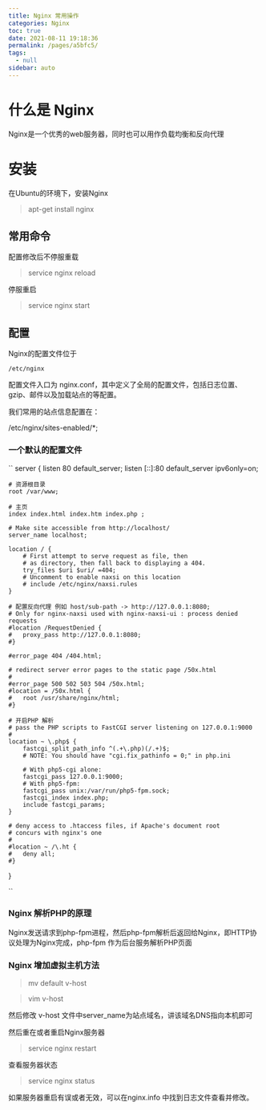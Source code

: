 ```yaml
---
title: Nginx 常用操作
categories: Nginx
toc: true
date: 2021-08-11 19:18:36
permalink: /pages/a5bfc5/
tags: 
  - null
sidebar: auto
---
```


# 什么是 Nginx

Nginx是一个优秀的web服务器，同时也可以用作负载均衡和反向代理 


# 安装

在Ubuntu的环境下，安装Nginx

> apt-get install nginx

## 常用命令

配置修改后不停服重载
> service nginx reload

停服重启
> service nginx start

## 配置

Nginx的配置文件位于

`/etc/nginx`

配置文件入口为 nginx.conf，其中定义了全局的配置文件，包括日志位置、gzip、邮件以及加载站点的等配置。

我们常用的站点信息配置在：

/etc/nginx/sites-enabled/*;


### 一个默认的配置文件

``
server {
	listen 80 default_server;
	listen [::]:80 default_server ipv6only=on;

    # 资源根目录
    root /var/www;
    
    # 主页
    index index.html index.htm index.php ;
    
    # Make site accessible from http://localhost/
    server_name localhost;
    
    location / {
    	# First attempt to serve request as file, then
    	# as directory, then fall back to displaying a 404.
    	try_files $uri $uri/ =404;
    	# Uncomment to enable naxsi on this location
    	# include /etc/nginx/naxsi.rules
    }
    
    # 配置反向代理 例如 host/sub-path -> http://127.0.0.1:8080; 
    # Only for nginx-naxsi used with nginx-naxsi-ui : process denied requests
    #location /RequestDenied {
    #	proxy_pass http://127.0.0.1:8080;    
    #}
    
    #error_page 404 /404.html;
    
    # redirect server error pages to the static page /50x.html
    #
    #error_page 500 502 503 504 /50x.html;
    #location = /50x.html {
    #	root /usr/share/nginx/html;
    #}
    
    # 开启PHP 解析
    # pass the PHP scripts to FastCGI server listening on 127.0.0.1:9000
    #
    location ~ \.php$ {
    	fastcgi_split_path_info ^(.+\.php)(/.+)$;
    	# NOTE: You should have "cgi.fix_pathinfo = 0;" in php.ini
    
    	# With php5-cgi alone:
    	fastcgi_pass 127.0.0.1:9000;
    	# With php5-fpm:
    	fastcgi_pass unix:/var/run/php5-fpm.sock;
    	fastcgi_index index.php;
    	include fastcgi_params;
    }
    
    # deny access to .htaccess files, if Apache's document root
    # concurs with nginx's one
    #
    #location ~ /\.ht {
    #	deny all;
    #}
}

``

### Nginx 解析PHP的原理

Nginx发送请求到php-fpm进程，然后php-fpm解析后返回给Nginx，即HTTP协议处理为Nginx完成，php-fpm 作为后台服务解析PHP页面

### Nginx 增加虚拟主机方法

> mv default v-host

> vim v-host

然后修改 v-host 文件中server_name为站点域名，讲该域名DNS指向本机即可

然后重在或者重启Nginx服务器 

> service nginx restart

查看服务器状态

> service nginx status

如果服务器重启有误或者无效，可以在nginx.info 中找到日志文件查看并修改。